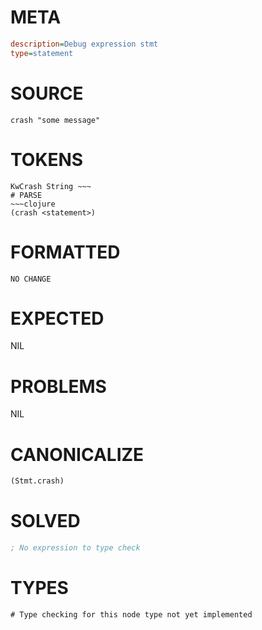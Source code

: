 # META
~~~ini
description=Debug expression stmt
type=statement
~~~
# SOURCE
~~~roc
crash "some message"
~~~
# TOKENS
~~~text
KwCrash String ~~~
# PARSE
~~~clojure
(crash <statement>)
~~~
# FORMATTED
~~~roc
NO CHANGE
~~~
# EXPECTED
NIL
# PROBLEMS
NIL
# CANONICALIZE
~~~clojure
(Stmt.crash)
~~~
# SOLVED
~~~clojure
; No expression to type check
~~~
# TYPES
~~~roc
# Type checking for this node type not yet implemented
~~~
